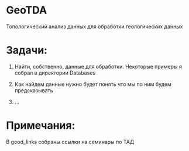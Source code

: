 # GeoTDA
Топологический анализ данных для обработки геологических данных

# Задачи:

1. Найти, собственно, данные для обработки. Некоторые примеры я собрал в директории Databases

2. Как найдем данные нужно будет понять что мы по ним будем предсказывать

3. ...

# Примечания:

В good_links собраны ссылки на семинары по ТАД
